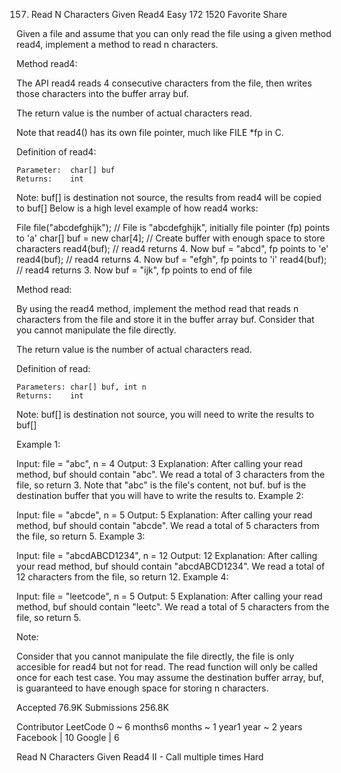 157. Read N Characters Given Read4
Easy 172 1520 Favorite Share

Given a file and assume that you can only read the file using a given method read4, implement a method to read n characters.

Method read4:

The API read4 reads 4 consecutive characters from the file, then writes those characters into the buffer array buf.

The return value is the number of actual characters read.

Note that read4() has its own file pointer, much like FILE *fp in C.

Definition of read4:

    Parameter:  char[] buf
    Returns:    int

Note: buf[] is destination not source, the results from read4 will be copied to buf[]
Below is a high level example of how read4 works:

File file("abcdefghijk"); // File is "abcdefghijk", initially file pointer (fp) points to 'a'
char[] buf = new char[4]; // Create buffer with enough space to store characters
read4(buf); // read4 returns 4. Now buf = "abcd", fp points to 'e'
read4(buf); // read4 returns 4. Now buf = "efgh", fp points to 'i'
read4(buf); // read4 returns 3. Now buf = "ijk", fp points to end of file
 

Method read:

By using the read4 method, implement the method read that reads n characters from the file and store it in the buffer array buf. Consider that you cannot manipulate the file directly.

The return value is the number of actual characters read.

Definition of read:

    Parameters:	char[] buf, int n
    Returns:	int

Note: buf[] is destination not source, you will need to write the results to buf[]
 

Example 1:

Input: file = "abc", n = 4
Output: 3
Explanation: After calling your read method, buf should contain "abc". We read a total of 3 characters from the file, so return 3. Note that "abc" is the file's content, not buf. buf is the destination buffer that you will have to write the results to.
Example 2:

Input: file = "abcde", n = 5
Output: 5
Explanation: After calling your read method, buf should contain "abcde". We read a total of 5 characters from the file, so return 5.
Example 3:

Input: file = "abcdABCD1234", n = 12
Output: 12
Explanation: After calling your read method, buf should contain "abcdABCD1234". We read a total of 12 characters from the file, so return 12.
Example 4:

Input: file = "leetcode", n = 5
Output: 5
Explanation: After calling your read method, buf should contain "leetc". We read a total of 5 characters from the file, so return 5.
 

Note:

Consider that you cannot manipulate the file directly, the file is only accesible for read4 but not for read.
The read function will only be called once for each test case.
You may assume the destination buffer array, buf, is guaranteed to have enough space for storing n characters.

Accepted 76.9K
Submissions 256.8K

Contributor LeetCode
0 ~ 6 months6 months ~ 1 year1 year ~ 2 years
Facebook | 10 Google | 6

Read N Characters Given Read4 II - Call multiple times Hard
